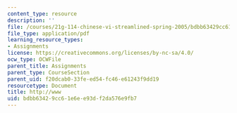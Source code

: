 ```yaml
---
content_type: resource
description: ''
file: /courses/21g-114-chinese-vi-streamlined-spring-2005/bdbb63429cc61e6ee93df2da576e9fb7_MIT21G_114S05_4_25j.pdf
file_type: application/pdf
learning_resource_types:
- Assignments
license: https://creativecommons.org/licenses/by-nc-sa/4.0/
ocw_type: OCWFile
parent_title: Assignments
parent_type: CourseSection
parent_uid: f20dcab0-33fe-ed54-fc46-e61243f9dd19
resourcetype: Document
title: http://www
uid: bdbb6342-9cc6-1e6e-e93d-f2da576e9fb7
---
```

